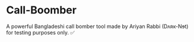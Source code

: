 # Call-Boomber
A powerful Bangladeshi call bomber tool made by Ariyan Rabbi (Dʌʀĸ-Nɘt) for testing purposes only. ✅
